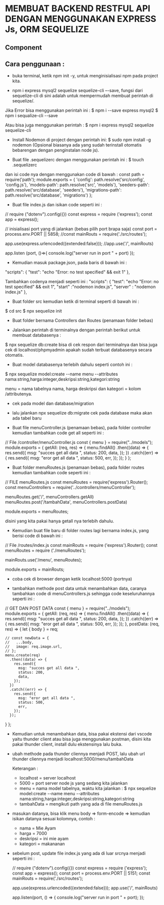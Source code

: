 # MEMBUAT BACKEND RESTFUL API DENGAN MENGGUNAKAN EXPRESS Js, ORM SEQUELIZE

## Component

## Cara penggunaan :

- buka terminal, ketik npm init -y, untuk menginisialisasi npm pada project kita.

- npm i express mysql2 sequelize sequelize-cli –-save, fungsi dari sequelize-cli di sini adalah untuk mempermudah membuat perintah di
  sequelize/.

Jika Error bisa menggunakan perintah ini :
$ npm i --save express mysql2
$ npm i sequalize-cli --save

Atau bisa juga menggunakan perintah :
$ npm i express mysql2 sequelize sequelize-cli

- Install Nodemon di project dengan perintah ini:
   $ sudo npm install -g nodemon
   (Opsional biasanya ada yang sudah terinstall otomatis bebarengan dengan penginstalan node js).

- Buat file .sequelizerc dengan menggunakan perintah ini :
   $ touch .sequelizerc

dan isi code nya dengan menggunakan code di bawah :
const path = require('path');
module.exports = {
'config': path.resolve('src/config', 'config.js'),
'models-path': path.resolve('src', 'models'),
'seeders-path': path.resolve('src/database', 'seeders'),
'migrations-path': path.resolve('src/database', 'migrations')
};

- Buat file index.js dan isikan code seperti ini :

// require ("dotenv").config({})
const express = require ('express');
const app = express();

// inisialisasi port yang di jalankan (bebas pilih port brapa saja)
const port = process.env.PORT || 5858;
//const mainRouts = require('./src/routes');

app.use(express.urlencoded({extended:false}));
//app.use('/', mainRouts)

app.listen (port, ()=>{
console.log("server run in port " + port)
});

- Kemudian masuk package.json, pada baris di bawah ini :

"scripts": {
"test": "echo \"Error: no test specified\" && exit 1"
},

Tambahkan codenya menjadi seperti ini :
"scripts": {
"test": "echo \"Error: no test specified\" && exit 1",
"start" :"nodemon index.js",
"server" : "nodemon index.js"
},

- Buat folder src kemudian ketik di terminal seperti di bawah ini :

$ cd src
$ npx sequelize init

- Buat folder bernama Controllers dan Routes (penamaan folder bebas)

- Jalankan perintah di terminalnya dengan perintah berikut untuk membuat databasenya :

$ npx sequelize db:create
bisa di cek respon dari terminalnya dan bisa juga cek di localhost/phpmyadmin apakah sudah terbuat databasenya secara otomatis.

- Buat model databasenya terlebih dahulu seperti contoh ini :

$ npx sequelize model:create --name menu --attributes nama:string,harga:integer,deskripsi:string,kategori:string

menu = nama tabelnya
nama, harga deskripsi dan kategori = kolom /attributenya.

- cek pada model dan database/migration

- lalu jalankan npx sequelize db:migrate cek pada database maka akan ada tabel baru

- Buat file menuController.js (penamaan bebas), pada folder controller kemudian tambahkan code get all seperti ini :

// File /controller/menuController.js
const { menu } = require("../models");
module.exports = {
getAll: (req, res) => {
menu.findAll()
.then((data) => {
res.send({
msg: "succes get all data ",
status: 200,
data,
});
})
.catch((err) => {
res.send({
msg: "eror get all data ",
status: 500,
err,
});
});
}
};

- Buat folder menuRoutes.js (penamaan bebas), pada folder routes kemudian tambahkan code seperti ini :

// FILE menuRoutes.js
const menuRoutes = require('express').Router();
const menuControllers = require('../controllers/menuController');

menuRoutes.get('/', menuControllers.getAll)
menuRoutes.post('/tambahData', menuControllers.postData)

module.exports = menuRoutes;

disini yang kita pakai hanya getall nya terlebih dahulu.

- Kemudian buat file baru di folder routes lagi bernama index.js, yang berisi code di bawah ini :

// File /routes/index.js
const mainRouts = require ('express').Router();
const menuRoutes = require ('./menuRoutes');

mainRouts.use('/menu', menuRoutes);

module.exports = mainRouts;

- coba cek di browser dengan ketik localhost:5000 (portnya)

- tambahkan methode post data untuk menambahkan data, caranya tambahkan code di menuControllers.js sehingga code keseluruhannya seperti ini :

// GET DAN POST DATA
const { menu } = require("../models");
module.exports = {
getAll: (req, res) => {
menu.findAll()
.then((data) => {
res.send({
msg: "succes get all data ",
status: 200,
data,
});
})
.catch((err) => {
res.send({
msg: "eror get all data ",
status: 500,
err,
});
});
},
postData: (req, res) => {
let { body } = req;

    // const newData = {
    //   ...body,
    //   image: req.image.url,
    // };
    menu.create(req)
      .then((data) => {
        res.send({
          msg: "succes get all data ",
          status: 200,
          data,
        });
      })
      .catch((err) => {
        res.send({
          msg: "eror get all data ",
          status: 500,
          err,
        });
      });

}
};

- Kemudian untuk menambahkan data, bisa pakai ekstensi dari vscode yaitu thunder client atau bisa juga menggunakan postman, disini kita pakai thunder client, install dulu ekstensinya lalu buka.

- ubah methode pada thunder cliennya menjadi POST, lalu ubah url thunder cliennya menjadi localhost:5000/menu/tambahData

  Keterangan :

  - localhost = server localhost
  - 5000 = port server node js yang sedang kita jalankan
  - menu = nama model tabelnya, waktu kita jalankan :
    $ npx sequelize model:create --name menu --attributes nama:string,harga:integer,deskripsi:string,kategori:string
  - tambahData = mengikuti path yang ada di file menuRoutes.js

- masukan datanya, bisa klik menu body => form-encode => kemudian isikan datanya sesuai kolomnya, contoh :

  - nama = Mie Ayam
  - harga = 7000
  - deskripsi = ini mie ayam
  - kategori = makananan

- sebelum post, update file index.js yang ada di luar srcnya menjadi seperti ini :

    // require ("dotenv").config({})
    const express = require ('express');
    const app = express();
    const port = process.env.PORT || 5151;
    const mainRouts = require('./src/routes');

    app.use(express.urlencoded({extended:false}));
    app.use('/', mainRouts)

    app.listen(port, () => {
    console.log("server run in port " + port);
    });
